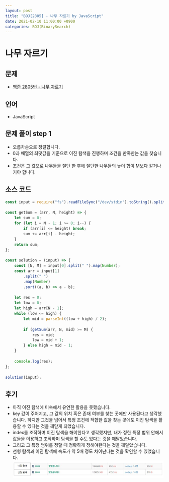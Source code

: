 ```yaml
---
layout: post
title: "BOJ[2805] - 나무 자르기 by JavaScript"
date: 2021-02-10 11:00:00 +0900
categories: BOJ(BinarySearch)
---
```


# 나무 자르기

## 문제

- [백준 2805번 - 나무 자르기](https://www.acmicpc.net/problem/2805)

## 언어

- JavaScript

## 문제 풀이 step 1

- 오름차순으로 정렬합니다.
- 0과 배열의 최댓값을 기준으로 이진 탐색을 진행하며 조건을 만족한는 값을 찾습니다.
- 조건은 그 값으로 나무들을 절단 한 후에 절단한 나무들의 높이 합이 M보다 같거나 커야 합니다.

## 소스 코드

```jsx
const input = require("fs").readFileSync("/dev/stdin").toString().split("\n");

const getSum = (arr, N, height) => {
	let sum = 0;
	for (let i = N - 1; i >= 0; i--) {
		if (arr[i] <= height) break;
		sum += arr[i] - height;
	}
	return sum;
};

const solution = (input) => {
	const [N, M] = input[0].split(" ").map(Number);
	const arr = input[1]
		.split(" ")
		.map(Number)
		.sort((a, b) => a - b);

	let res = 0;
	let low = 0;
	let high = arr[N - 1];
	while (low <= high) {
		let mid = parseInt((low + high) / 2);

		if (getSum(arr, N, mid) >= M) {
			res = mid;
			low = mid + 1;
		} else high = mid - 1;
	}

	console.log(res);
};

solution(input);
```

## 후기

- 아직 이진 탐색에 미숙해서 유연한 활용을 못했습니다.
- key 값이 주어지고, 그 값의 위치 혹은 존재 여부를 찾는 곳에만 사용된다고 생각했습니다. 하지만 그것을 넘어서 특정 조건에 적합한 값을 찾는 곳에도 이진 탐색을 활용할 수 있다는 것을 깨닫게 되었습니다.
- index를 조작하며 이진 탐색을 해야한다고 생각했지만, 내가 정한 특정 범위 안에서 값들을 이용하고 조작하며 탐색을 할 수도 있다는 것을 깨달았습니다.
- 그리고 그 특정 범위를 정할 때 정확하게 정해야한다는 것을 깨달았습니다.
- 선형 탐색과 이진 탐색에 속도가 약 5배 정도 차이난다는 것을 확인할 수 있었습니다.
  ![선형 탐색과 이진 탐색 비교](/public/img/BOJ-BinarySearch/BOJ-2805-1.JPG)
